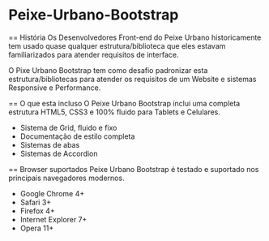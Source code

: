 Peixe-Urbano-Bootstrap
======================

== História
Os Desenvolvedores Front-end do Peixe Urbano historicamente tem usado quase qualquer estrutura/biblioteca que eles estavam familiarizados para atender requisitos de interface.

O Pixe Urbano Bootstrap tem como desafio padronizar esta estrutura/bibliotecas para atender os requisitos de um Website e sistemas Responsive e Performance.


== O que esta incluso
O Peixe Urbano Bootstrap inclui uma completa estrutura HTML5, CSS3 e 100% fluido para Tablets e Celulares.

* Sistema de Grid, fluido e fixo
* Documentação de estilo completa
* Sistemas de abas
* Sistemas de Accordion

== Browser suportados
Peixe Urbano Bootstrap é testado e suportado nos principais navegadores modernos.

* Google Chrome 4+
* Safari 3+
* Firefox 4+
* Internet Explorer 7+
* Opera 11+